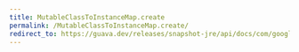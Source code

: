 ```yaml
---
title: MutableClassToInstanceMap.create
permalink: /MutableClassToInstanceMap.create/
redirect_to: https://guava.dev/releases/snapshot-jre/api/docs/com/google/common/collect/MutableClassToInstanceMap.html#create--
---
```

